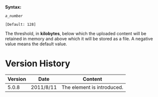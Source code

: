 **Syntax:**

<file-size-threshold>*`a_number`*</file-size-threshold>

`[Default: 128]`

The threshold, in **kilobytes**, below which the uploaded content will
be retained in memory and above which it will be stored as a file. A
negative value means the default value.

# Version History

| Version | Date      | Content                    |
|---------|-----------|----------------------------|
| 5.0.8   | 2011/8/11 | The element is introduced. |
